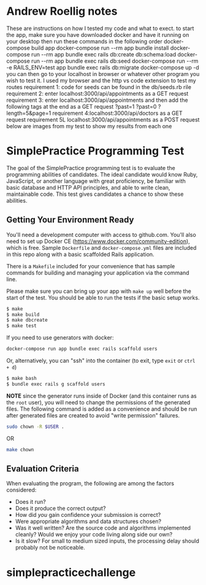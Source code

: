 Andrew Roellig notes
=======================
These are instructions on how I tested my code and what to exect.
to start the app, make sure you have downloaded docker and have it running on your desktop
then run these commands in the following order
docker-compose build app
docker-compose run --rm app bundle install
docker-compose run --rm app bundle exec rails db:create db:schema:load
docker-compose run --rm app bundle exec rails db:seed
docker-compose run --rm -e RAILS_ENV=test app bundle exec rails db:migrate
docker-compose up -d
you can then go to your localhost in browser or whatever other program you wish to test it. I used my browser and the http vs code extension to test my routes
requirement 1: code for seeds can be found in the db/seeds.rb rile
requirement 2: enter localhost:3000/api/appointments as a GET request 
requirement 3: enter localhost:3000/api/appointments and then add the following tags at the end as a GET request
?past=1
?past=0
?length=5&page=1
requirement 4:localhost:3000/api/doctors as a GET request 
requirement 5L localhost:3000/api/appointments as a POST request 
below are images from my test to show my results from each one

SimplePractice Programming Test
=======================

The goal of the SimplePractice programming test is to evaluate the programming abilities
of candidates. The ideal candidate would know Ruby, JavaScript, or another language with
great proficiency, be familiar with basic database and HTTP API principles, and able to
write clean, maintainable code. This test gives candidates a chance to show these
abilities.

Getting Your Environment Ready
------------------------------

You'll need a development computer with access to github.com. You'll also need to set up
Docker CE (https://www.docker.com/community-edition), which is free. Sample `Dockerfile`
and `docker-compose.yml` files are included in this repo along with a basic scaffolded
Rails application.

There is a `Makefile` included for your convenience that has sample commands for building
and managing your application via the command line.

Please make sure you can bring up your app with `make up` well before the start of the
test. You should be able to run the tests if the basic setup works.

```bash
$ make
$ make build
$ make dbcreate
$ make test
```

If you need to use generators with docker:

```bash
docker-compose run app bundle exec rails scaffold users
```

Or, alternatively, you can "ssh" into the container (to exit, type `exit` or `ctrl + d`)

```bash
$ make bash
$ bundle exec rails g scaffold users
```

**NOTE** since the generator runs inside of Docker (and this container runs as
the `root` user), you will need to change the permissions of the generated
files. The following command is added as a convenience and should be run after
generated files are created to avoid "write permission" failures.

```bash
sudo chown -R $USER .
```

OR

```bash
make chown
```

Evaluation Criteria
-------------------

When evaluating the program, the following are among the factors considered:

 * Does it run?
 * Does it produce the correct output?
 * How did _you_ gain confidence your submission is correct?
 * Were appropriate algorithms and data structures chosen?
 * Was it well written? Are the source code and algorithms implemented cleanly?
   Would we enjoy your code living along side our own?
 * Is it slow? For small to medium sized inputs, the processing delay should
   probably not be noticeable.
# simplepracticechallenge
